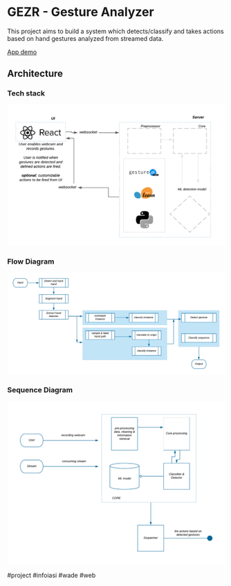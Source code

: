 # GEZR - Gesture Analyzer

This project aims to build a system which detects/classify and takes actions based on hand gestures analyzed from streamed data. 

[App demo](https://www.google.com)

## Architecture

### Tech stack 


![Candidate Tech stack](https://github.com/DoubleNy/gezr/blob/master/Architecture/tech-stack.png)


### Flow Diagram

![Candidate Flow Diagram](https://github.com/DoubleNy/gezr/blob/master/Architecture/flow-diagram.png)


### Sequence Diagram

![Candidate Sequence Diagram](https://github.com/DoubleNy/gezr/blob/master/Architecture/sequence-diagram.png)




 #project #infoiasi #wade #web
